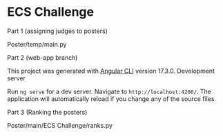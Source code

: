 # ECS Challenge

Part 1 (assigning judges to posters)

Poster/temp/main.py


Part 2 (web-app branch) 

This project was generated with [Angular CLI](https://github.com/angular/angular-cli) version 17.3.0.
Development server

Run `ng serve` for a dev server. Navigate to `http://localhost:4200/`. The application will automatically reload if you change any of the source files.


Part 3 (Ranking the posters)

Poster/main/ECS Challenge/ranks.py


